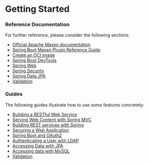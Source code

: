 # Getting Started

### Reference Documentation
For further reference, please consider the following sections:

* [Official Apache Maven documentation](https://maven.apache.org/guides/index.html)
* [Spring Boot Maven Plugin Reference Guide](https://docs.spring.io/spring-boot/docs/2.7.15.RELEASE/maven-plugin/reference/html/)
* [Create an OCI image](https://docs.spring.io/spring-boot/docs/2.7.15.RELEASE/maven-plugin/reference/html/#build-image)
* [Spring Boot DevTools](https://docs.spring.io/spring-boot/docs/2.7.15.RELEASE/reference/htmlsingle/index.html#using.devtools)
* [Spring Web](https://docs.spring.io/spring-boot/docs/2.7.15.RELEASE/reference/htmlsingle/index.html#web)
* [Spring Security](https://docs.spring.io/spring-boot/docs/2.7.15.RELEASE/reference/htmlsingle/index.html#web.security)
* [Spring Data JPA](https://docs.spring.io/spring-boot/docs/2.7.15.RELEASE/reference/htmlsingle/index.html#data.sql.jpa-and-spring-data)
* [Validation](https://docs.spring.io/spring-boot/docs/2.7.15.RELEASE/reference/htmlsingle/index.html#io.validation)

### Guides
The following guides illustrate how to use some features concretely:

* [Building a RESTful Web Service](https://spring.io/guides/gs/rest-service/)
* [Serving Web Content with Spring MVC](https://spring.io/guides/gs/serving-web-content/)
* [Building REST services with Spring](https://spring.io/guides/tutorials/rest/)
* [Securing a Web Application](https://spring.io/guides/gs/securing-web/)
* [Spring Boot and OAuth2](https://spring.io/guides/tutorials/spring-boot-oauth2/)
* [Authenticating a User with LDAP](https://spring.io/guides/gs/authenticating-ldap/)
* [Accessing Data with JPA](https://spring.io/guides/gs/accessing-data-jpa/)
* [Accessing data with MySQL](https://spring.io/guides/gs/accessing-data-mysql/)
* [Validation](https://spring.io/guides/gs/validating-form-input/)

